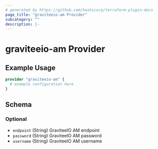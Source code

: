 ```yaml
---
# generated by https://github.com/hashicorp/terraform-plugin-docs
page_title: "graviteeio-am Provider"
subcategory: ""
description: |-
---
```


# graviteeio-am Provider

## Example Usage

```terraform
provider "graviteeio-am" {
  # example configuration here
}
```

<!-- schema generated by tfplugindocs -->

## Schema

### Optional

- `endpoint` (String) GraviteeIO AM endpoint
- `password` (String) GraviteeIO AM password
- `username` (String) GraviteeIO AM username
